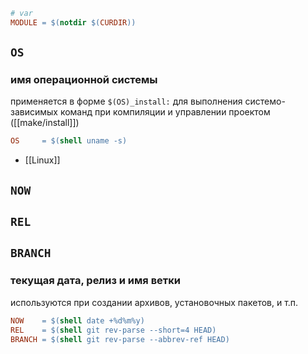 ```Makefile
# var
MODULE = $(notdir $(CURDIR))
```

## `OS`
### имя операционной системы

применяется в форме `$(OS)_install:` для выполнения системо-зависимых команд при компиляции и управлении проектом ([[make/install]])

```Makefile
OS     = $(shell uname -s)
```

- [[Linux]]

## `NOW`
## `REL`
## `BRANCH`
### текущая дата, релиз и имя ветки

используются при создании архивов, установочных пакетов, и т.п.

```Makefile
NOW    = $(shell date +%d%m%y)
REL    = $(shell git rev-parse --short=4 HEAD)
BRANCH = $(shell git rev-parse --abbrev-ref HEAD)
```
